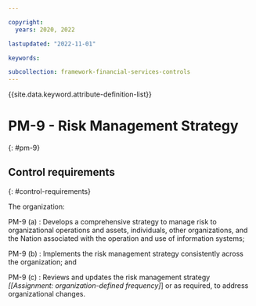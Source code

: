 ```yaml
---

copyright:
  years: 2020, 2022

lastupdated: "2022-11-01"

keywords:

subcollection: framework-financial-services-controls
---
```


{{site.data.keyword.attribute-definition-list}}

               
# PM-9 - Risk Management Strategy
{: #pm-9}

## Control requirements
{: #control-requirements}

The organization:

PM-9 (a)
    : Develops a comprehensive strategy to manage risk to organizational operations and assets, individuals, other organizations, and the Nation associated with the operation and use of information systems;

PM-9 (b)
    : Implements the risk management strategy consistently across the organization; and

PM-9 (c)
    : Reviews and updates the risk management strategy _[[Assignment: organization-defined frequency]_] or as required, to address organizational changes.





